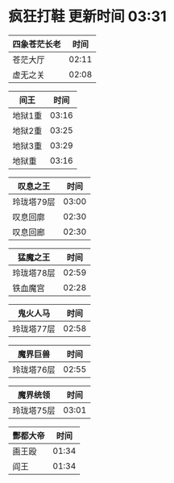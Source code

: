 # 疯狂打鞋 更新时间 03:31

| 四象苍茫长老   | 时间    |
|--------|-------|
| 苍茫大厅 | 02:11 |
| 虚无之关 | 02:08 |

| 间王   | 时间    |
|--------|-------|
| 地狱1重 | 03:16 |
| 地狱2重 | 03:25 |
| 地狱3重 | 03:29 |
| 地狱重 | 03:16 |

| 叹息之王   | 时间    |
|--------|-------|
| 玲珑塔79层 | 03:00 |
| 叹息回廓 | 02:30 |
| 叹息回廊 | 02:30 |

| 猛魔之王   | 时间    |
|--------|-------|
| 玲珑塔78层 | 02:59 |
| 铁血魔宫 | 02:28 |

| 鬼火人马   | 时间    |
|--------|-------|
| 玲珑塔77层 | 02:58 |

| 魔界巨兽   | 时间    |
|--------|-------|
| 玲珑塔76层 | 02:55 |

| 魔界统领   | 时间    |
|--------|-------|
| 玲珑塔75层 | 03:01 |

| 酆都大帝   | 时间    |
|--------|-------|
| 画王殴 | 01:34 |
| 阎王 | 01:34 |